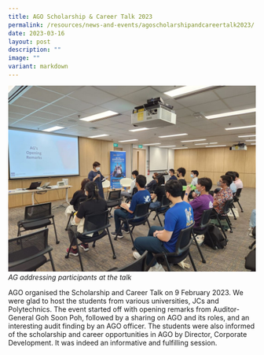 ```yaml
---
title: AGO Scholarship & Career Talk 2023
permalink: /resources/news-and-events/agoscholarshipandcareertalk2023/
date: 2023-03-16
layout: post
description: ""
image: ""
variant: markdown
---
```

![](/images/News%20&%20Events%20Photos/2022/Scholarship%20Photo.jpg)
*AG addressing participants at the talk* 

AGO organised the Scholarship and Career Talk on 9 February 2023. We were glad to host the students from various universities, JCs and Polytechnics. The event started off with opening remarks from Auditor-General Goh Soon Poh, followed by a sharing on AGO and its roles, and an interesting audit finding by an AGO officer. The students were also informed of the scholarship and career opportunities in AGO by Director, Corporate Development. It was indeed an informative and fulfilling session.